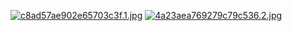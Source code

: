 [![c8ad57ae902e65703c3f.1.jpg](https://dl.dropboxusercontent.com/s/px63g5p9vu5nzc0/c8ad57ae902e65703c3f.1.jpg?dl=0)](https://dl.dropboxusercontent.com/s/px63g5p9vu5nzc0/c8ad57ae902e65703c3f.1.jpg?dl=0)
[![4a23aea769279c79c536.2.jpg](https://dl.dropboxusercontent.com/s/yqcc7gog0arzdvf/4a23aea769279c79c536.2.jpg?dl=0)](https://dl.dropboxusercontent.com/s/yqcc7gog0arzdvf/4a23aea769279c79c536.2.jpg?dl=0)
